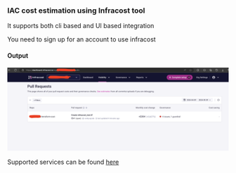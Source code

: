 ### IAC cost estimation using Infracost tool

It supports both cli based and UI based integration

You need to sign up for an account to use infracost

#### Output

![infra cost estimation output](../../assets/infracost_output.png)


Supported services can be found [here](https://www.infracost.io/docs/supported_resources/overview/)